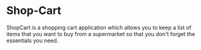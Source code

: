 # Shop-Cart
ShopCart is a shopping cart application which allows you to keep a list of items that you want to buy from a supermarket so that you don't forget the essentials you need. 
